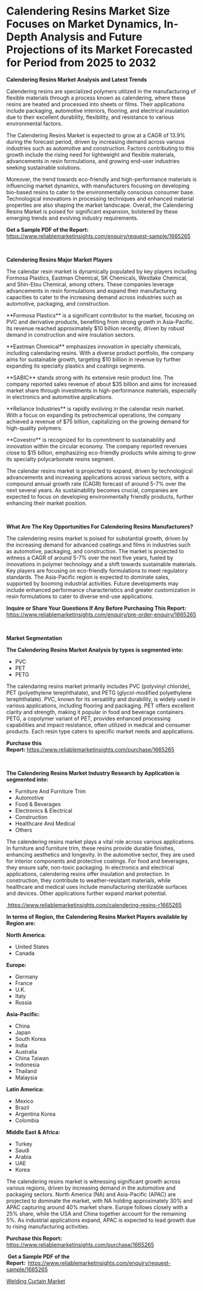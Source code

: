 <p><h1>Calendering Resins Market Size Focuses on Market Dynamics, In-Depth Analysis and Future Projections of its Market Forecasted for Period from 2025 to 2032</h1></p><p><strong>Calendering Resins Market Analysis and Latest Trends</strong></p>
<p><p>Calendering resins are specialized polymers utilized in the manufacturing of flexible materials through a process known as calendering, where these resins are heated and processed into sheets or films. Their applications include packaging, automotive interiors, flooring, and electrical insulation due to their excellent durability, flexibility, and resistance to various environmental factors.</p><p>The Calendering Resins Market is expected to grow at a CAGR of 13.9% during the forecast period, driven by increasing demand across various industries such as automotive and construction. Factors contributing to this growth include the rising need for lightweight and flexible materials, advancements in resin formulations, and growing end-user industries seeking sustainable solutions. </p><p>Moreover, the trend towards eco-friendly and high-performance materials is influencing market dynamics, with manufacturers focusing on developing bio-based resins to cater to the environmentally conscious consumer base. Technological innovations in processing techniques and enhanced material properties are also shaping the market landscape. Overall, the Calendering Resins Market is poised for significant expansion, bolstered by these emerging trends and evolving industry requirements.</p></p>
<p><strong>Get a Sample PDF of the Report:&nbsp;</strong> <a href="https://www.reliablemarketinsights.com/enquiry/request-sample/1665265?utm_campaign=2756&utm_medium=2&utm_source=Github&utm_content=ia&utm_term=31032025&utm_id=calendering-resins">https://www.reliablemarketinsights.com/enquiry/request-sample/1665265</a></p>
<p>&nbsp;</p>
<p><strong>Calendering Resins Major Market Players</strong></p>
<p><p>The calendar resin market is dynamically populated by key players including Formosa Plastics, Eastman Chemical, SK Chemicals, Westlake Chemical, and Shin-Etsu Chemical, among others. These companies leverage advancements in resin formulations and expand their manufacturing capacities to cater to the increasing demand across industries such as automotive, packaging, and construction.</p><p>**Formosa Plastics** is a significant contributor to the market, focusing on PVC and derivative products, benefiting from strong growth in Asia-Pacific. Its revenue reached approximately $10 billion recently, driven by robust demand in construction and wire insulation sectors.</p><p>**Eastman Chemical** emphasizes innovation in specialty chemicals, including calendaring resins. With a diverse product portfolio, the company aims for sustainable growth, targeting $10 billion in revenue by further expanding its specialty plastics and coatings segments.</p><p>**SABIC** stands strong with its extensive resin product line. The company reported sales revenue of about $35 billion and aims for increased market share through investments in high-performance materials, especially in electronics and automotive applications.</p><p>**Reliance Industries** is rapidly evolving in the calendar resin market. With a focus on expanding its petrochemical operations, the company achieved a revenue of $75 billion, capitalizing on the growing demand for high-quality polymers.</p><p>**Covestro** is recognized for its commitment to sustainability and innovation within the circular economy. The company reported revenues close to $15 billion, emphasizing eco-friendly products while aiming to grow its specialty polycarbonate resins segment.</p><p>The calendar resins market is projected to expand, driven by technological advancements and increasing applications across various sectors, with a compound annual growth rate (CAGR) forecast of around 5-7% over the next several years. As sustainability becomes crucial, companies are expected to focus on developing environmentally friendly products, further enhancing their market position.</p></p>
<p>&nbsp;</p>
<p><strong>What Are The Key Opportunities For Calendering Resins Manufacturers?</strong></p>
<p><p>The calendering resins market is poised for substantial growth, driven by the increasing demand for advanced coatings and films in industries such as automotive, packaging, and construction. The market is projected to witness a CAGR of around 5-7% over the next five years, fueled by innovations in polymer technology and a shift towards sustainable materials. Key players are focusing on eco-friendly formulations to meet regulatory standards. The Asia-Pacific region is expected to dominate sales, supported by booming industrial activities. Future developments may include enhanced performance characteristics and greater customization in resin formulations to cater to diverse end-use applications.</p></p>
<p><strong>Inquire or Share Your Questions If Any Before Purchasing This Report:</strong> <a href="https://www.reliablemarketinsights.com/enquiry/pre-order-enquiry/1665265?utm_campaign=2756&utm_medium=2&utm_source=Github&utm_content=ia&utm_term=31032025&utm_id=calendering-resins">https://www.reliablemarketinsights.com/enquiry/pre-order-enquiry/1665265</a></p>
<p>&nbsp;</p>
<p><strong>Market Segmentation</strong></p>
<p><strong>The Calendering Resins Market Analysis by types is segmented into:</strong></p>
<p><ul><li>PVC</li><li>PET</li><li>PETG</li></ul></p>
<p><p>The calendaring resins market primarily includes PVC (polyvinyl chloride), PET (polyethylene terephthalate), and PETG (glycol-modified polyethylene terephthalate). PVC, known for its versatility and durability, is widely used in various applications, including flooring and packaging. PET offers excellent clarity and strength, making it popular in food and beverage containers. PETG, a copolymer variant of PET, provides enhanced processing capabilities and impact resistance, often utilized in medical and consumer products. Each resin type caters to specific market needs and applications.</p></p>
<p><strong>Purchase this Report:&nbsp;</strong><a href="https://www.reliablemarketinsights.com/purchase/1665265?utm_campaign=2756&utm_medium=2&utm_source=Github&utm_content=ia&utm_term=31032025&utm_id=calendering-resins">https://www.reliablemarketinsights.com/purchase/1665265</a></p>
<p>&nbsp;</p>
<p><strong>The Calendering Resins Market Industry Research by Application is segmented into:</strong></p>
<p><ul><li>Furniture And Furniture Trim</li><li>Automotive</li><li>Food & Beverages</li><li>Electronics & Electrical</li><li>Construction</li><li>Healthcare And Medical</li><li>Others</li></ul></p>
<p><p>The calendering resins market plays a vital role across various applications. In furniture and furniture trim, these resins provide durable finishes, enhancing aesthetics and longevity. In the automotive sector, they are used for interior components and protective coatings. For food and beverages, they ensure safe, non-toxic packaging. In electronics and electrical applications, calendering resins offer insulation and protection. In construction, they contribute to weather-resistant materials, while healthcare and medical uses include manufacturing sterilizable surfaces and devices. Other applications further expand market potential.</p></p>
<p><a href="https://www.reliablemarketinsights.com/calendering-resins-r1665265?utm_campaign=2756&utm_medium=2&utm_source=Github&utm_content=ia&utm_term=31032025&utm_id=calendering-resins">&nbsp;https://www.reliablemarketinsights.com/calendering-resins-r1665265</a></p>
<p><strong>In terms of Region, the Calendering Resins Market Players available by Region are:</strong></p>
<p>
    <p> <strong> North America: </strong>
        <ul>
            <li>United States</li>
            <li>Canada</li>
        </ul>
        </p> 
    <p> <strong> Europe: </strong>
        <ul>
            <li>Germany</li>
            <li>France</li>
            <li>U.K.</li>
            <li>Italy</li>
            <li>Russia</li>
        </ul>
        </p> 
    <p> <strong> Asia-Pacific: </strong>
        <ul>
            <li>China</li>
            <li>Japan</li>
            <li>South Korea</li>
            <li>India</li>
            <li>Australia</li>
            <li>China Taiwan</li>
            <li>Indonesia</li>
            <li>Thailand</li>
            <li>Malaysia</li>
        </ul>
        </p> 
    <p> <strong> Latin America: </strong>
        <ul>
            <li>Mexico</li>
            <li>Brazil</li>
            <li>Argentina Korea</li>
            <li>Colombia</li>
        </ul>
        </p> 
    <p> <strong> Middle East & Africa: </strong>
        <ul>
            <li>Turkey</li>
            <li>Saudi</li>
            <li>Arabia</li>
            <li>UAE</li>
            <li>Korea</li>
        </ul>
    </p>
    </p>
<p><p>The calendering resins market is witnessing significant growth across various regions, driven by increasing demand in the automotive and packaging sectors. North America (NA) and Asia-Pacific (APAC) are projected to dominate the market, with NA holding approximately 30% and APAC capturing around 40% market share. Europe follows closely with a 25% share, while the USA and China together account for the remaining 5%. As industrial applications expand, APAC is expected to lead growth due to rising manufacturing activities.</p></p>
<p><strong>Purchase this Report: </strong><a href="https://www.reliablemarketinsights.com/purchase/1665265?utm_campaign=2756&utm_medium=2&utm_source=Github&utm_content=ia&utm_term=31032025&utm_id=calendering-resins">https://www.reliablemarketinsights.com/purchase/1665265</a></p>
<p>&nbsp;<strong>Get a Sample PDF of the Report:&nbsp;&nbsp;</strong><a href="https://www.reliablemarketinsights.com/enquiry/request-sample/1665265?utm_campaign=2756&utm_medium=2&utm_source=Github&utm_content=ia&utm_term=31032025&utm_id=calendering-resins">https://www.reliablemarketinsights.com/enquiry/request-sample/1665265</a></p>
<p><strong></strong></p>
<p><p><a href="https://github.com/rodinayygacklezi/Market-Research-Report-List-1/blob/main/welding-curtain-market.md?utm_campaign=2756&utm_medium=2&utm_source=Github&utm_content=ia&utm_term=31032025&utm_id=calendering-resins">Welding Curtain Market</a></p></p>